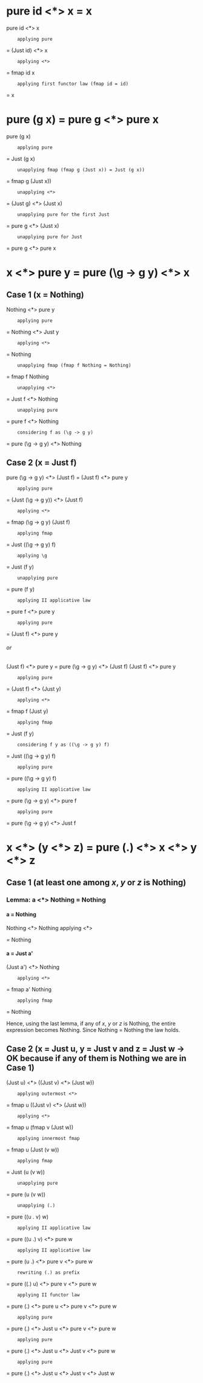 # pure id <\*> x = x
pure id <\*> x 

		applying pure
		
= (Just id) <\*> x

		applying <*>
		
= fmap id x

		applying first functor law (fmap id = id)
		
= x

# pure (g x) = pure g <\*> pure x
pure (g x)

		applying pure
		
= Just (g x)

		unapplying fmap (fmap g (Just x)) = Just (g x))
		
= fmap g (Just x))

		unapplying <*>
		
= (Just g) <\*> (Just x) 

		unapplying pure for the first Just
		
= pure g <\*> (Just x)

		unapplying pure for Just
		
= pure g <\*> pure x

# x <\*> pure y = pure (\g -> g y) <\*> x
## Case 1 (x = Nothing)
Nothing <\*> pure y 

		applying pure
		
= Nothing <\*> Just y

		applying <*>
		
= Nothing

		unapplying fmap (fmap f Nothing = Nothing)
		
= fmap f Nothing

		unapplying <*>
		
= Just f <\*> Nothing

		unapplying pure
		
= pure f <\*> Nothing

		considering f as (\g -> g y)
		
= pure (\g -> g y) <\*> Nothing

## Case 2 (x = Just f)
pure (\g -> g y) <\*> (Just f) = (Just f) <\*> pure y

		applying pure
		
= (Just (\g -> g y)) <\*> (Just f)

		applying <*>
		
= fmap (\g -> g y) (Just f)

		applying fmap
		
= Just ((\g -> g y) f)

		applying \g
		
= Just (f y)

		unapplying pure
		
= pure (f y)

		applying II applicative law
		
= pure f <\*> pure y

		applying pure
		
= (Just f) <\*> pure y

###### or

(Just f) <\*> pure y = pure (\g -> g y) <\*> (Just f)
(Just f) <\*> pure y

		applying pure
		
= (Just f) <\*> (Just y)

		applying <*>
		
= fmap f (Just y)

		applying fmap
		
= Just (f y)

		considering f y as ((\g -> g y) f)
		
= Just ((\g -> g y) f)

		applying pure
		
= pure ((\g -> g y) f) 

		applying II applicative law
		
= pure (\g -> g y) <\*> pure f

		applying pure
		
= pure (\g -> g y) <\*> Just f

# x <\*> (y <\*> z) = pure (.) <\*> x <\*> y <\*> z
## Case 1 (at least one among *x*, *y* or *z* is Nothing)
### Lemma: a <\*> Nothing = Nothing
#### a = Nothing
Nothing <\*> Nothing 
		applying <*>

= Nothing

#### a = Just a'
(Just a') <\*> Nothing

		applying <*>
		
= fmap a' Nothing

		applying fmap
		
= Nothing

Hence, using the last lemma, if any of *x*, *y* or *z* is Nothing, the entire expression becomes Nothing. Since Nothing = Nothing the law holds.

## Case 2 (x = Just u, y = Just v and z = Just w -> OK because if any of them is Nothing we are in **Case 1**)
(Just u) <\*> ((Just v) <\*> (Just w))

		applying outermost <*>
		
= fmap u ((Just v) <\*> (Just w))

		applying <*>
		
= fmap u (fmap v (Just w))

		applying innermost fmap
		
= fmap u (Just (v w))

		applying fmap
		
= Just (u (v w))

		unapplying pure
		
= pure (u (v w))

		unapplying (.)
		
= pure ((u . v) w)

		applying II applicative law
		
= pure ((u .) v) <\*> pure w

		applying II applicative law
		
= pure (u .) <\*> pure v <\*> pure w

		rewriting (.) as prefix
		
= pure ((.) u) <\*> pure v <\*> pure w

		applying II functor law
		
= pure (.) <\*> pure u <\*> pure v <\*> pure w

		applying pure
		
= pure (.) <\*> Just u <\*> pure v <\*> pure w

		applying pure

= pure (.) <\*> Just u <\*> Just v <\*> pure w

		applying pure

= pure (.) <\*> Just u <\*> Just v <\*> Just w
